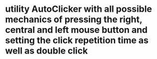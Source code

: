 # utility AutoClicker with all possible mechanics of pressing the right, central and left mouse button and setting the click repetition time as well as double click

